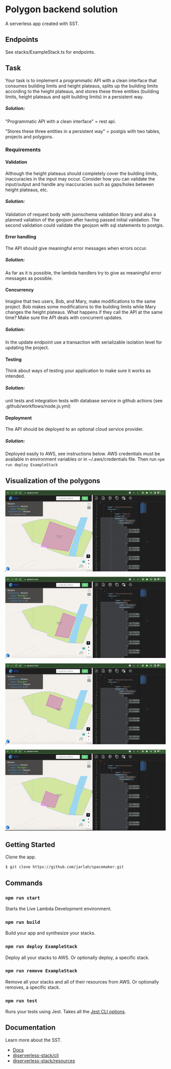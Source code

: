 # Polygon backend solution

A serverless app created with SST.

## Endpoints

See stacks/ExampleStack.ts for endpoints.

## Task
Your task is to implement a programmatic API with a clean interface that consumes building
limits and height plateaus, splits up the building limits according to the height plateaus, and
stores these three entities (building limits, height plateaus and split building limits) in a
persistent way.
##### Solution:
"Programmatic API with a clean interface" = rest api.

"Stores these three entities in a persistent way" = postgis with two tables, projects and polygons.

### Requirements

#### Validation
Although the height plateaus should completely cover the building limits, inaccuracies in the
input may occur. Consider how you can validate the input/output and handle any
inaccuracies such as gaps/holes between height plateaus, etc.
##### Solution:
Validation of request body with jsonschema validation library and also a planned valiation of the geojson after having passed initial validation. The second validation could validate the geojson with sql statements to postgis.

#### Error handling
The API should give meaningful error messages when errors occur.
##### Solution:
As far as it is possible, the lambda handlers try to give as meaningful error messages as possible.

#### Concurrency
Imagine that two users, Bob, and Mary, make modifications to the same project. Bob makes
some modifications to the building limits while Mary changes the height plateaus. What
happens if they call the API at the same time? Make sure the API deals with concurrent
updates.
##### Solution: 
In the update endpoint use a transaction with serializable isolation level for updating the project.

#### Testing
Think about ways of testing your application to make sure it works as intended.
##### Solution: 
unit tests and integration tests with database service in github actions (see .github/workflows/node.js.yml)

#### Deployment
The API should be deployed to an optional cloud service provider.
##### Solution: 
Deployed easily to AWS, see instructions below. AWS credentials must be available in environment variables or in ~/.aws/credentials file. Then run `npm run deploy ExampleStack`

## Visualization of the polygons

![Kiku](screenshot1.png)

![Kiku](screenshot2.png)

![Kiku](screenshot3.png)

![Kiku](screenshot4.png)

## Getting Started

Clone the app.

```bash
$ git clone https://github.com/jarlah/spacemaker.git
```

## Commands

### `npm run start`

Starts the Live Lambda Development environment.

### `npm run build`

Build your app and synthesize your stacks.

### `npm run deploy ExampleStack`

Deploy all your stacks to AWS. Or optionally deploy, a specific stack.

### `npm run remove ExampleStack`

Remove all your stacks and all of their resources from AWS. Or optionally removes, a specific stack.

### `npm run test`

Runs your tests using Jest. Takes all the [Jest CLI options](https://jestjs.io/docs/en/cli).

## Documentation

Learn more about the SST.

- [Docs](https://docs.sst.dev/)
- [@serverless-stack/cli](https://docs.sst.dev/packages/cli)
- [@serverless-stack/resources](https://docs.sst.dev/packages/resources)
